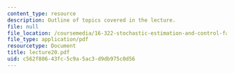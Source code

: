 ```yaml
---
content_type: resource
description: Outline of topics covered in the lecture.
file: null
file_location: /coursemedia/16-322-stochastic-estimation-and-control-fall-2004/c562f80643fc5c9a5ac3d9db975c0d56_lecture20.pdf
file_type: application/pdf
resourcetype: Document
title: lecture20.pdf
uid: c562f806-43fc-5c9a-5ac3-d9db975c0d56
---
```

